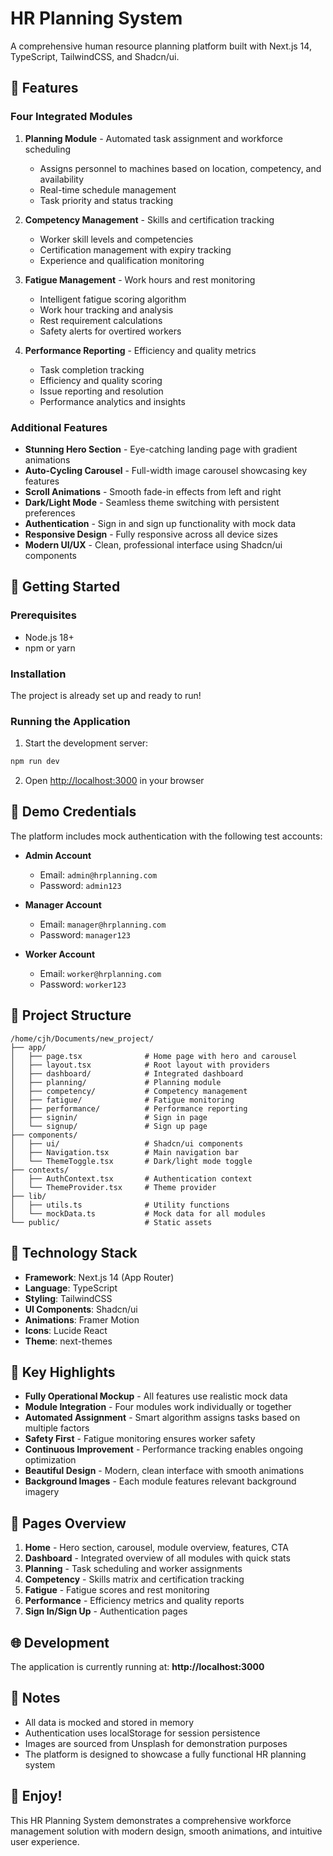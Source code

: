 # HR Planning System

A comprehensive human resource planning platform built with Next.js 14, TypeScript, TailwindCSS, and Shadcn/ui.

## 🌟 Features

### Four Integrated Modules

1. **Planning Module** - Automated task assignment and workforce scheduling
   - Assigns personnel to machines based on location, competency, and availability
   - Real-time schedule management
   - Task priority and status tracking

2. **Competency Management** - Skills and certification tracking
   - Worker skill levels and competencies
   - Certification management with expiry tracking
   - Experience and qualification monitoring

3. **Fatigue Management** - Work hours and rest monitoring
   - Intelligent fatigue scoring algorithm
   - Work hour tracking and analysis
   - Rest requirement calculations
   - Safety alerts for overtired workers

4. **Performance Reporting** - Efficiency and quality metrics
   - Task completion tracking
   - Efficiency and quality scoring
   - Issue reporting and resolution
   - Performance analytics and insights

### Additional Features

- **Stunning Hero Section** - Eye-catching landing page with gradient animations
- **Auto-Cycling Carousel** - Full-width image carousel showcasing key features
- **Scroll Animations** - Smooth fade-in effects from left and right
- **Dark/Light Mode** - Seamless theme switching with persistent preferences
- **Authentication** - Sign in and sign up functionality with mock data
- **Responsive Design** - Fully responsive across all device sizes
- **Modern UI/UX** - Clean, professional interface using Shadcn/ui components

## 🚀 Getting Started

### Prerequisites

- Node.js 18+
- npm or yarn

### Installation

The project is already set up and ready to run!

### Running the Application

1. Start the development server:
```bash
npm run dev
```

2. Open [http://localhost:3000](http://localhost:3000) in your browser

## 🔐 Demo Credentials

The platform includes mock authentication with the following test accounts:

- **Admin Account**
  - Email: `admin@hrplanning.com`
  - Password: `admin123`

- **Manager Account**
  - Email: `manager@hrplanning.com`
  - Password: `manager123`

- **Worker Account**
  - Email: `worker@hrplanning.com`
  - Password: `worker123`

## 📁 Project Structure

```
/home/cjh/Documents/new_project/
├── app/
│   ├── page.tsx              # Home page with hero and carousel
│   ├── layout.tsx            # Root layout with providers
│   ├── dashboard/            # Integrated dashboard
│   ├── planning/             # Planning module
│   ├── competency/           # Competency management
│   ├── fatigue/              # Fatigue monitoring
│   ├── performance/          # Performance reporting
│   ├── signin/               # Sign in page
│   └── signup/               # Sign up page
├── components/
│   ├── ui/                   # Shadcn/ui components
│   ├── Navigation.tsx        # Main navigation bar
│   └── ThemeToggle.tsx       # Dark/light mode toggle
├── contexts/
│   ├── AuthContext.tsx       # Authentication context
│   └── ThemeProvider.tsx     # Theme provider
├── lib/
│   ├── utils.ts              # Utility functions
│   └── mockData.ts           # Mock data for all modules
└── public/                   # Static assets
```

## 🎨 Technology Stack

- **Framework**: Next.js 14 (App Router)
- **Language**: TypeScript
- **Styling**: TailwindCSS
- **UI Components**: Shadcn/ui
- **Animations**: Framer Motion
- **Icons**: Lucide React
- **Theme**: next-themes

## 🎯 Key Highlights

- **Fully Operational Mockup** - All features use realistic mock data
- **Module Integration** - Four modules work individually or together
- **Automated Assignment** - Smart algorithm assigns tasks based on multiple factors
- **Safety First** - Fatigue monitoring ensures worker safety
- **Continuous Improvement** - Performance tracking enables ongoing optimization
- **Beautiful Design** - Modern, clean interface with smooth animations
- **Background Images** - Each module features relevant background imagery

## 📱 Pages Overview

1. **Home** - Hero section, carousel, module overview, features, CTA
2. **Dashboard** - Integrated overview of all modules with quick stats
3. **Planning** - Task scheduling and worker assignments
4. **Competency** - Skills matrix and certification tracking
5. **Fatigue** - Fatigue scores and rest monitoring
6. **Performance** - Efficiency metrics and quality reports
7. **Sign In/Sign Up** - Authentication pages

## 🌐 Development

The application is currently running at: **http://localhost:3000**

## 📝 Notes

- All data is mocked and stored in memory
- Authentication uses localStorage for session persistence
- Images are sourced from Unsplash for demonstration purposes
- The platform is designed to showcase a fully functional HR planning system

## 🎉 Enjoy!

This HR Planning System demonstrates a comprehensive workforce management solution with modern design, smooth animations, and intuitive user experience.
